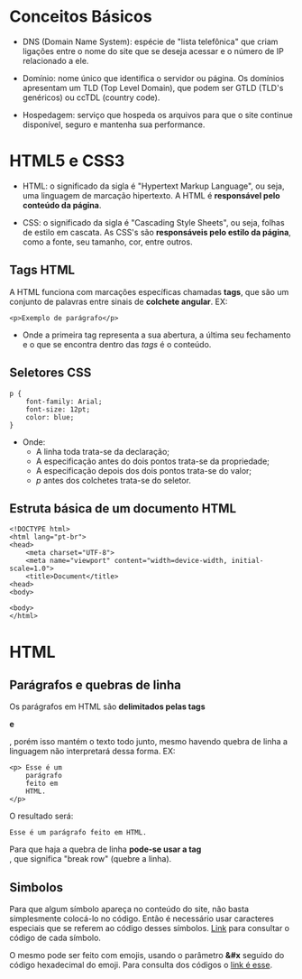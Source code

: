 # Conceitos Básicos

* DNS (Domain Name System): espécie de "lista telefônica" que criam ligações entre o nome do site que se deseja acessar 
e o número de IP relacionado a ele. 

* Domínio: nome único que identifica o servidor ou página. Os domínios apresentam um TLD (Top Level Domain), que podem 
ser GTLD (TLD's genéricos) ou ccTDL (country code).

* Hospedagem: serviço que hospeda os arquivos para que o site continue disponível, seguro e mantenha sua performance. 

# HTML5 e CSS3

* HTML: o significado da sigla é "Hypertext Markup Language", ou seja, uma linguagem de marcação hipertexto. A HTML é 
**responsável pelo conteúdo da página**.

* CSS: o significado da sigla é "Cascading Style Sheets", ou seja, folhas de estilo em cascata. As CSS's são 
**responsáveis pelo estilo da página**, como a fonte, seu tamanho, cor, entre outros. 

## Tags HTML

A HTML funciona com marcações específicas chamadas **tags**, que são um conjunto de palavras entre sinais de **colchete angular**. EX: 

```
<p>Exemplo de parágrafo</p>
```
* Onde a primeira tag representa a sua abertura, a última seu fechamento e o que se encontra dentro das *tags* é o conteúdo. 

## Seletores CSS

```
p {
    font-family: Arial;
    font-size: 12pt;
    color: blue;
}
```

* Onde: 
  * A linha toda trata-se da declaração;
  * A especificação antes do dois pontos trata-se da propriedade;
  * A especificação depois dos dois pontos trata-se do valor;
  * *p* antes dos colchetes trata-se do seletor.

## Estruta básica de um documento HTML

```
<!DOCTYPE html>
<html lang="pt-br">
<head>
    <meta charset="UTF-8">
    <meta name="viewport" content="width=device-width, initial-scale=1.0">
    <title>Document</title>
<head>
<body>

<body>
</html>
```
# HTML

## Parágrafos e quebras de linha

Os parágrafos em HTML são **delimitados pelas tags <p> e </p>**, porém isso mantém o texto todo junto, mesmo havendo 
quebra de linha a linguagem não interpretará dessa forma. EX: 

```
<p> Esse é um 
    parágrafo
    feito em 
    HTML.
</p>
```

O resultado será:

```
Esse é um parágrafo feito em HTML.
```

Para que haja a quebra de linha **pode-se usar a tag <br>**, que significa "break row" (quebre a linha). 

## Simbolos

Para que algum símbolo apareça no conteúdo do site, não basta simplesmente colocá-lo no código. Então é necessário usar 
caracteres especiais que se referem ao código desses símbolos. [Link](https://dev.w3.org/html5/html-author/charref) para consultar o código de cada símbolo. 

O mesmo pode ser feito com emojis, usando o parâmetro **&#x** seguido do código hexadecimal do emoji. Para consulta dos códigos o [link é esse](https://emojipedia.org).